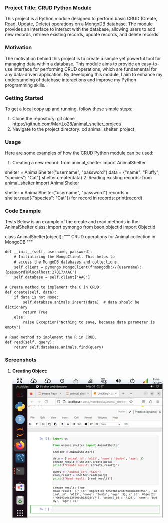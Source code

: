 ### Project Title: CRUD Python Module

This project is a Python module designed to perform basic CRUD (Create, Read, Update, Delete) operations on a MongoDB database. The module provides an interface to interact with the database, allowing users to add new records, retrieve existing records, update records, and delete records.

### Motivation

The motivation behind this project is to create a simple yet powerful tool for managing data within a database. This module aims to provide an easy-to-use interface for performing CRUD operations, which are fundamental for any data-driven application. By developing this module, I aim to enhance my understanding of database interactions and improve my Python programming skills.

### Getting Started

To get a local copy up and running, follow these simple steps:
1.	Clone the repository:
git clone https://github.com/MartLo28/animal_shelter_project/
2.	Navigate to the project directory:
cd animal_shelter_project

### Usage

Here are some examples of how the CRUD Python module can be used:
1.	Creating a new record:
from animal_shelter import AnimalShelter

shelter = AnimalShelter("username", "password")
data = {"name": "Fluffy", "species": "Cat"}
shelter.create(data)
2.	Reading existing records:
from animal_shelter import AnimalShelter

shelter = AnimalShelter("username", "password")
records = shelter.read({"species": "Cat"})
for record in records:
    print(record)

### Code Example

Tests
Below is an example of the create and read methods in the AnimalShelter class:
import pymongo
from bson.objectid import ObjectId

class AnimalShelter(object):
    """ CRUD operations for Animal collection in MongoDB """
    
    def __init__(self, username, password):
        # Initializing the MongoClient. This helps to
        # access the MongoDB databases and collections.
        self.client = pymongo.MongoClient(f'mongodb://{username}:{password}@localhost:27017/AAC')
        self.database = self.client['AAC']
        
    # Create method to implement the C in CRUD.
    def create(self, data):
        if data is not None:
            self.database.animals.insert(data)  # data should be dictionary
            return True
        else:
            raise Exception("Nothing to save, because data parameter is empty")

    # Read method to implement the R in CRUD.
    def read(self, query):
        return self.database.animals.find(query)

### Screenshots


1. **Creating Object:**

   ![Creating Object](images/Screenshot2024-05-30.png)

